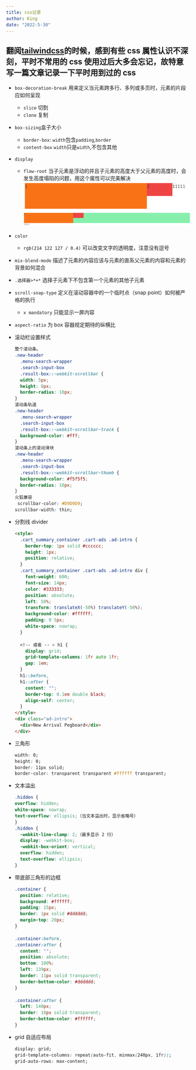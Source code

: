 ```yaml
---
title: css记录
author: King
date: "2022-5-30"
---
```


## 翻阅[tailwindcss](https://tailwindcss.com/)的时候，感到有些 css 属性认识不深刻，平时不常用的 css 使用过后大多会忘记，故特意写一篇文章记录一下平时用到过的 css

- `box-decoration-break` 用来定义当元素跨多行、多列或多页时，元素的片段应如何呈现
  - `slice` 切割
  - `clone` 复制
- `box-sizing`盒子大小
  - `border-box`: `width`包含`padding`,`border`
  - `content-box` `width`只是`width`,不包含其他
- `display`
  - `flow-root` 当子元素是浮动的并且子元素的高度大于父元素的高度时，会发生高度塌陷的问题，用这个属性可以完美解决![css-2.png](/images/css-1.png) ![css-2.png](/images/css-2.png)
- `color`
  - `rgb(214 122 127 / 0.4)` 可以改变文字的透明度，注意没有逗号
- `mix-blend-mode` 描述了元素的内容应该与元素的直系父元素的内容和元素的背景如何混合
- `.选择器>*+*` 选择子元素下不包含第一个元素的其他子元素
- `scroll-snap-type` 定义在滚动容器中的一个临时点（snap point）如何被严格的执行
  - `x mandatory` 只能显示一屏内容
- `aspect-ratio` 为 box 容器规定期待的纵横比
- 滚动栏设置样式

  ```css
  整个滚动条。
  .new-header
    .menu-search-wrapper
    .search-input-box
    .result-box::-webkit-scrollbar {
    width: 5px;
    height: 8px;
    border-radius: 10px;
  }
  滚动条轨道
  .new-header
    .menu-search-wrapper
    .search-input-box
    .result-box::-webkit-scrollbar-track {
    background-color: #fff;
  }
  滚动条上的滚动滑块
  .new-header
    .menu-search-wrapper
    .search-input-box
    .result-box::-webkit-scrollbar-thumb {
    background-color: #f5f5f5;
    border-radius: 10px;
  }
  火狐兼容
   scrollbar-color: #D9D9D9;
  scrollbar-width: thin;
  ```

- 分割线 divider

  ```html
  <style>
    .cart_summary_container .cart-ads .ad-intro {
      border-top: 1px solid #cccccc;
      height: 1px;
      position: relative;
    }
    .cart_summary_container .cart-ads .ad-intro div {
      font-weight: 600;
      font-size: 14px;
      color: #333333;
      position: absolute;
      left: 50%;
      transform: translateX(-50%) translateY(-50%);
      background-color: #ffffff;
      padding: 0 5px;
      white-space: nowrap;
    }

    <!-- 或者 -- > h1 {
      display: grid;
      grid-template-columns: 1fr auto 1fr;
      gap: 1em;
    }
    h1::before,
    h1::after {
      content: "";
      border-top: 0.1em double black;
      align-self: center;
    }
  </style>
  <div class="ad-intro">
    <div>New Arrival Pegboard</div>
  </div>
  ```

- 三角形
  ```css
  width: 0;
  height: 0;
  border: 11px solid;
  border-color: transparent transparent #ffffff transparent;
  ```
- 文本溢出

  ```css
  .hidden {
  overflow: hidden;
  white-space: nowrap;
  text-overflow: ellipsis;（当文本溢出时，显示省略号）
  }
  .hidden {
    -webkit-line-clamp: 2;（最多显示 2 行）
    display: -webkit-box;
    -webkit-box-orient: vertical;
    overflow: hidden;
    text-overflow: ellipsis;
  }

  ```

- 带底部三角形的边框

  ```css
  .container {
    position: relative;
    background: #ffffff;
    padding: 15px;
    border: 1px solid #dddddd;
    margin-top: 20px;
  }

  .container:before,
  .container:after {
    content: "";
    position: absolute;
    bottom: 100%;
    left: 139px;
    border: 11px solid transparent;
    border-bottom-color: #dddddd;
  }

  .container:after {
    left: 140px;
    border: 10px solid transparent;
    border-bottom-color: #ffffff;
  }
  ```

- grid 自适应布局
  ```css
  display: grid;
  grid-template-columns: repeat(auto-fit, minmax(240px, 1fr));
  grid-auto-rows: max-content;
  ```
